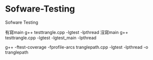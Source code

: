 # Sofware-Testing
Sofware Testing

有寫main
g++ testtrangle.cpp -lgtest -lpthread
沒寫main
g++ testtrangle.cpp -lgtest -lgtest_main -lpthread


g++ -ftest-coverage -fprofile-arcs tranglepath.cpp -lgtest -lpthread -o tranglepath
